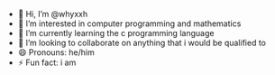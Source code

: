 - 👋 Hi, I’m @whyxxh
- 👀 I’m interested in computer programming and mathematics
- 🌱 I’m currently learning the c programming language
- 💞️ I’m looking to collaborate on anything that i would be qualified to
- 😄 Pronouns: he/him
- ⚡ Fun fact: i am 

<!---
whyxxh/whyxxh is a ✨ special ✨ repository because its `README.md` (this file) appears on your GitHub profile.
You can click the Preview link to take a look at your changes.
--->
